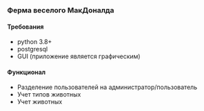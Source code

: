 ### Ферма веселого МакДоналда
#### Требования
- python 3.8+
- postgresql
- GUI (приложение является графическим)
#### Функционал
- Разделение пользователей на администратор/пользователь
- Учет типов животных
- Учет животных
